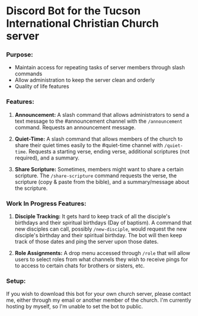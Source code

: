 # Discord Bot for the Tucson International Christian Church server

### Purpose:

- Maintain access for repeating tasks of server members through slash commands
- Allow administration to keep the server clean and orderly
- Quality of life features

### Features:

1. **Announcement:** A slash command that allows administrators to send a text message to the #announcement channel with the `/announcement` command. Requests an announcement message.

2. **Quiet-Time:** A slash command that allows members of the church to share their quiet times easily to the #quiet-time channel with `/quiet-time`. Requests a starting verse, ending verse, additional scriptures (not required), and a summary.

3. **Share Scripture:** Sometimes, members might want to share a certain scripture. The `/share-scripture` command requests the verse, the scripture (copy & paste from the bible), and a summary/message about the scripture.

### Work In Progress Features:

1. **Disciple Tracking:** It gets hard to keep track of all the disciple's birthdays and their spiritual birthdays (Day of baptism). A command that new disciples can call, possibly `/new-disciple`, would request the new disciple's birthday and their spiritual birthday. The bot will then keep track of those dates and ping the server upon those dates.

2. **Role Assignments:** A drop menu accessed through `/role` that will allow users to select roles from what channels they wish to receive pings for to access to certain chats for brothers or sisters, etc.

### Setup:

If you wish to download this bot for your own church server, please contact me, either through my email or another member of the church. I'm currently hosting by myself, so I'm unable to set the bot to public.
